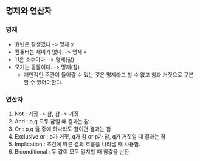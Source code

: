 ## 명제와 연산자

### 명제
* 원빈은 잘생겼다 -> 명제 x
* 컴퓨터는 재미가 없다. -> 명제 x
* 11은 소수이다. -> 명제(참)
* 모기는 동물이다. -> 명제(참)
  * 개인적인 주관이 들어갈 수 있는 것은 명제라고 할 수 없고 참과 거짓으로 구분할 수 있어야한다.

### 연산자
1. Not : 거짓 -> 참, 참 -> 거짓
2. And : p,q 모두 참일 때 결과는 참.
3. Or : p,q 둘 중에 하나라도 참이면 결과는 참
4. Exclusive or : p가 거짓, q가 참 or p가 참, q가 거짓일 때 결과는 참
5. Implication : 조건에 따른 결과 흐름을 나타낼 때 사용함.
6. Biconditional : 두 값이 모두 일치할 때 참값을 반환
